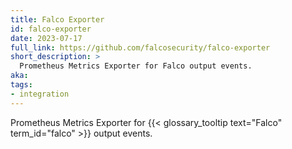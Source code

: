 ```yaml
---
title: Falco Exporter
id: falco-exporter
date: 2023-07-17
full_link: https://github.com/falcosecurity/falco-exporter
short_description: >
  Prometheus Metrics Exporter for Falco output events.
aka:
tags:
- integration
---
```

Prometheus Metrics Exporter for {{< glossary_tooltip text="Falco" term_id="falco" >}} output events.

<!--more-->